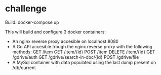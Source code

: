 # challenge

Build:
  docker-compose up

This will build and configure 3 docker containers:
- An nginx reverse proxy accesible on localhost:8080
- A Go API accesible trough the nginx reverse proxy with the following methods:
    GET     /item
    GET     /item/{id}
    POST    /item
    DELETE  /item/{id}
    GET     /gdrive/auth
		GET     /gdrive/search-in-doc/{id}
		POST    /gdrive/file
- A MySql container with data populated using the last dump present on /db/current
